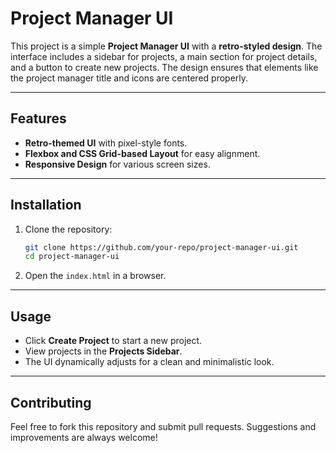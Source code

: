 # Project Manager UI

This project is a simple **Project Manager UI** with a **retro-styled design**. The interface includes a sidebar for projects, a main section for project details, and a button to create new projects. The design ensures that elements like the project manager title and icons are centered properly.

---

## Features

- **Retro-themed UI** with pixel-style fonts.
- **Flexbox and CSS Grid-based Layout** for easy alignment.
- **Responsive Design** for various screen sizes.

---

## Installation

1. Clone the repository:
   ```sh
   git clone https://github.com/your-repo/project-manager-ui.git
   cd project-manager-ui
   ```
2. Open the `index.html` in a browser.

---

## Usage

- Click **Create Project** to start a new project.
- View projects in the **Projects Sidebar**.
- The UI dynamically adjusts for a clean and minimalistic look.

---

## Contributing

Feel free to fork this repository and submit pull requests. Suggestions and improvements are always welcome!
